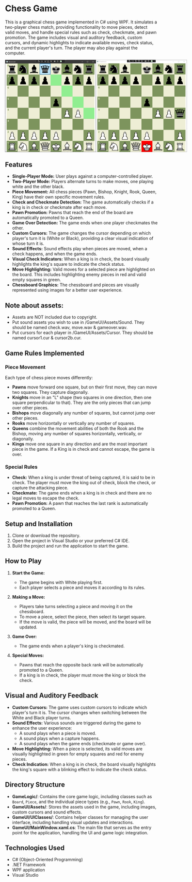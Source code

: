 # Chess Game
This is a graphical chess game implemented in C# using WPF. It simulates a two-player chess match, providing functionality to move pieces, detect valid moves, and handle special rules such as check, checkmate, and pawn promotion. The game includes visual and auditory feedback, custom cursors, and dynamic highlights to indicate available moves, check status, and the current player's turn. The player may also play against the computer.

<div style="display: flex; justify-content: space-around;">
  <img src="doc/Chess1.png" width="300px" />
  <img src="doc/Chess2.png" width="300px" />
</div>

## Features

- **Single-Player Mode:** User plays against a computer-controlled player.
- **Two-Player Mode:** Players alternate turns to make moves, one playing white and the other black.
- **Piece Movement:** All chess pieces (Pawn, Bishop, Knight, Rook, Queen, King) have their own specific movement rules.
- **Check and Checkmate Detection:** The game automatically checks if a king is in check or checkmate after each move.
- **Pawn Promotion:** Pawns that reach the end of the board are automatically promoted to a Queen.
- **Game Over Detection:** The game ends when one player checkmates the other.
- **Custom Cursors:** The game changes the cursor depending on which player's turn it is (White or Black), providing a clear visual indication of whose turn it is.
- **Sound Effects:** Sound effects play when pieces are moved, when a check happens, and when the game ends.
- **Visual Check Indicators:** When a king is in check, the board visually highlights the king's square to indicate the check status.
- **Move Highlighting:** Valid moves for a selected piece are highlighted on the board. This includes highlighting enemy pieces in red and valid empty squares in green.
- **Chessboard Graphics:** The chessboard and pieces are visually represented using images for a better user experience.

## Note about assets:
- Assets are NOT included due to copyright. 
- Put sound assets you wish to use in /GameUI/Assets/Sound. They should be named check.wav, move.wav & gameover.wav.
- Put cursors for each player in /GameUI/Assets/Cursor. They should be named cursor1.cur & cursor2b.cur.

## Game Rules Implemented

### Piece Movement

Each type of chess piece moves differently:

- **Pawns** move forward one square, but on their first move, they can move two squares. They capture diagonally.
- **Knights** move in an "L" shape (two squares in one direction, then one square perpendicular to that). They are the only pieces that can jump over other pieces.
- **Bishops** move diagonally any number of squares, but cannot jump over other pieces.
- **Rooks** move horizontally or vertically any number of squares.
- **Queens** combine the movement abilities of both the Rook and the Bishop, moving any number of squares horizontally, vertically, or diagonally.
- **Kings** move one square in any direction and are the most important piece in the game. If a King is in check and cannot escape, the game is over.

### Special Rules

- **Check:** When a king is under threat of being captured, it is said to be in check. The player must move the king out of check, block the check, or capture the attacking piece.
- **Checkmate:** The game ends when a king is in check and there are no legal moves to escape the check.
- **Pawn Promotion:** A pawn that reaches the last rank is automatically promoted to a Queen.

## Setup and Installation

1. Clone or download the repository.
2. Open the project in Visual Studio or your preferred C# IDE.
3. Build the project and run the application to start the game.

## How to Play

1. **Start the Game:**
   - The game begins with White playing first.
   - Each player selects a piece and moves it according to its rules.

2. **Making a Move:**
   - Players take turns selecting a piece and moving it on the chessboard.
   - To move a piece, select the piece, then select its target square.
   - If the move is valid, the piece will be moved, and the board will be updated.

3. **Game Over:**
   - The game ends when a player's king is checkmated.

4. **Special Moves:**
   - Pawns that reach the opposite back rank will be automatically promoted to a Queen.
   - If a king is in check, the player must move the king or block the check.

## Visual and Auditory Feedback

- **Custom Cursors:** The game uses custom cursors to indicate which player's turn it is. The cursor changes when switching between the White and Black player turns.
- **Sound Effects:** Various sounds are triggered during the game to enhance the user experience:
  - A sound plays when a piece is moved.
  - A sound plays when a capture happens.
  - A sound plays when the game ends (checkmate or game over).
- **Move Highlighting:** When a piece is selected, its valid moves are visually highlighted in green for empty squares and red for enemy pieces.
- **Check Indication:** When a king is in check, the board visually highlights the king's square with a blinking effect to indicate the check status.

## Directory Structure

- **GameLogic/**: Contains the core game logic, including classes such as `Board`, `Piece`, and the individual piece types (e.g., `Pawn`, `Rook`, `King`).
- **GameUI/Assets/**: Stores the assets used in the game, including images, custom cursors and sound effects.
- **GameUI/UIClasses/**: Contains helper classes for managing the user interface, including handling visual updates and interactions.
- **GameUI/MainWindow.xaml.cs**: The main file that serves as the entry point for the application, handling the UI and game logic integration.

## Technologies Used

- C# (Object-Oriented Programming)
- .NET Framework
- WPF application
- Visual Studio
